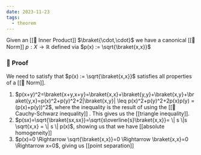 ```yaml
---
date: 2023-11-23
tags:
  - theorem
---
```

Given an [[📘 Inner Product]] $\braket{\cdot,\cdot}$ we have a canonical [[📘 Norm]] $p: X \rightarrow \mathbb{R}$ defined via $p(x) := \sqrt{\braket{x,x}}$ 

### 🧠 Proof
We need to satisfy that  $p(x) := \sqrt{\braket{x,x}}$ satisfies all properties of a [[📘 Norm]].

1. $p(x+y)^2=\braket{x+y,x+y}=\braket{x,x}+\braket{y,y}+\braket{x,y}+\braket{y,x}=p(x)^2+p(y)^2+2|\braket{x,y}| \leq p(x)^2+p(y)^2+2p(x)p(y) = (p(x)+p(y))^2$, where the inequality is the result of using the [[📗 Cauchy-Schwarz inequality]] . This gives us the [[triangle inequality]].
2. $p(sx)=\sqrt{\braket{sx,sx}}=\sqrt{s\overline{s}\braket{x,x}}= \| s \|s \sqrt{x,x} = \| s \| p(x)$, showing us that we have [[absolute homogeneity]]
3. $p(x)=0 \Rightarrow \sqrt{\braket{x,x}}=0 \Rightarrow \braket{x,x}=0 \Rightarrow x=0$, giving us [[point separation]] 